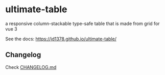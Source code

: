 # ultimate-table

a responsive column-stackable type-safe table that is made from grid for vue 3

See the docs: <https://jd1378.github.io/ultimate-table/>

## Changelog

Check [CHANGELOG.md](https://github.com/jd1378/ultimate-table/blob/master/CHANGELOG.md)
